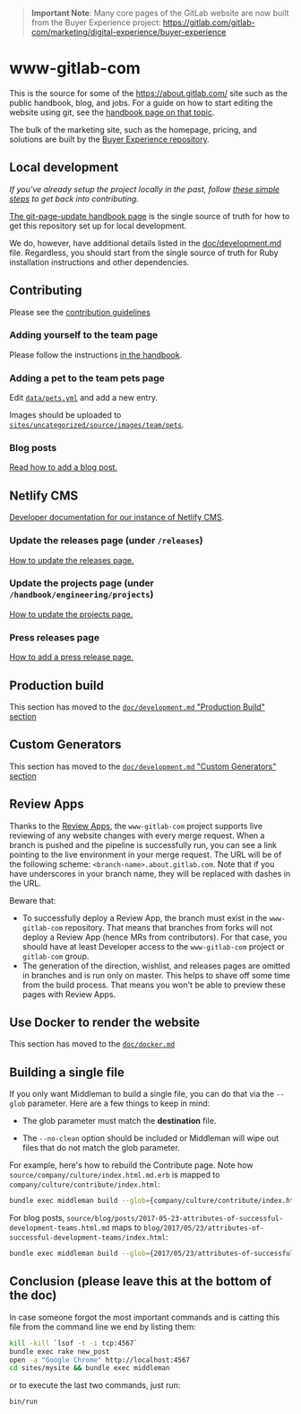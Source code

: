 > **Important Note**: Many core pages of the GitLab website are now built from the Buyer Experience project: https://gitlab.com/gitlab-com/marketing/digital-experience/buyer-experience

# www-gitlab-com

This is the source for some of the https://about.gitlab.com/ site such as the public handbook, blog, and jobs. For a guide on how to start editing the website using git, see the [handbook page on that topic](https://about.gitlab.com/handbook/git-page-update).

The bulk of the marketing site, such as the homepage, pricing, and solutions are built by the [Buyer Experience repository](https://gitlab.com/gitlab-com/marketing/digital-experience/buyer-experience). 

## Local development

_If you've already setup the project locally in the past, follow [these simple steps](https://gitlab.com/gitlab-com/www-gitlab-com/blob/master/doc/development.md#run-middleman) to get back into contributing._

[The git-page-update handbook page](https://about.gitlab.com/handbook/git-page-update/#editing-the-handbook) is the single source of truth for how to get this repository set up for local development. 

We do, however, have additional details listed in the [doc/development.md](https://gitlab.com/gitlab-com/www-gitlab-com/blob/master/doc/development.md) file. Regardless, you should start from the single source of truth for Ruby installation instructions and other dependencies.

## Contributing

Please see the [contribution guidelines](CONTRIBUTING.md)

### Adding yourself to the team page

Please follow the instructions [in the handbook](https://about.gitlab.com/handbook/git-page-update/#12-add-yourself-to-the-team-page).

### Adding a pet to the team pets page

Edit [`data/pets.yml`](./data/pets.yml) and add a new entry.

Images should be uploaded to [`sites/uncategorized/source/images/team/pets`](./sites/uncategorized/source/images/team/pets).

### Blog posts

[Read how to add a blog post.](doc/blog-posts.md)

## Netlify CMS

[Developer documentation for our instance of Netlify CMS](doc/netlifycms.md). 

### Update the releases page (under `/releases`)

[How to update the releases page.](doc/releases.md)

### Update the projects page (under `/handbook/engineering/projects`)

[How to update the projects page.](doc/projects.md)

### Press releases page

[How to add a press release page.](doc/press.md)

## Production build

This section has moved to the [`doc/development.md` "Production Build" section](./doc/development.md#production-build)

## Custom Generators

This section has moved to the [`doc/development.md` "Custom Generators" section](./doc/development.md#custom-generators)

## Review Apps

Thanks to the [Review Apps], the `www-gitlab-com` project supports live reviewing
of any website changes with every merge request. When a branch is pushed and
the pipeline is successfully run, you can see a link pointing to the live
environment in your merge request. The URL will be of the following scheme:
`<branch-name>.about.gitlab.com`.  Note that if you have underscores in your
branch name, they will be replaced with dashes in the URL.

Beware that:

- To successfully deploy a Review App, the branch must exist in the
  `www-gitlab-com` repository. That means that branches from forks will not
  deploy a Review App (hence MRs from contributors). For that case, you should
  have at least Developer access to the `www-gitlab-com` project or
  `gitlab-com` group.
- The generation of the direction, wishlist, and releases pages are omitted
  in branches and is run only on master. This helps to shave off some time from
  the build process. That means you won't be able to preview these pages with
  Review Apps.

[review apps]: https://docs.gitlab.com/ee/ci/review_apps/

## Use Docker to render the website

This section has moved to the [`doc/docker.md`](./doc/docker.md)

## Building a single file

If you only want Middleman to build a single file, you can do that via the `--glob` parameter.
Here are a few things to keep in mind:

* The glob parameter must match the **destination** file.

* The `--no-clean` option should be included or Middleman will wipe out
  files that do not match the glob parameter.

For example, here's how to rebuild the Contribute page. Note how
`source/company/culture/index.html.md.erb` is mapped to
`company/culture/contribute/index.html`:

```sh
bundle exec middleman build --glob={company/culture/contribute/index.html} --no-clean
```

For blog posts,
`source/blog/posts/2017-05-23-attributes-of-successful-development-teams.html.md`
maps to `blog/2017/05/23/attributes-of-successful-development-teams/index.html`:

```sh
bundle exec middleman build --glob={2017/05/23/attributes-of-successful-development-teams/index.html} --no-clean
```

## Conclusion (please leave this at the bottom of the doc)

In case someone forgot the most important commands and is catting this file from the command line we end by listing them:

```sh
kill -kill `lsof -t -i tcp:4567`
bundle exec rake new_post
open -a "Google Chrome" http://localhost:4567
cd sites/mysite && bundle exec middleman
```

or to execute the last two commands, just run:

```sh
bin/run
```
